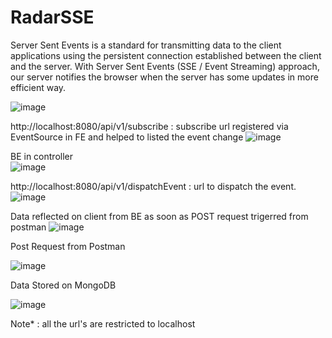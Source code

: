 # RadarSSE

Server Sent Events is a standard for transmitting data to the client applications using the persistent connection established between the client and the server.  With Server Sent Events (SSE / Event Streaming) approach, our server notifies the browser when the server has some updates in more efficient way.

![image](https://user-images.githubusercontent.com/10458982/160169100-07b8a308-5c9f-4607-a473-6e7b9eadb7f0.png)

http://localhost:8080/api/v1/subscribe : subscribe url registered via EventSource in FE and helped to listed the event change
![image](https://user-images.githubusercontent.com/10458982/160227982-7b242f1a-7b6e-4713-b830-8283578d5642.png)

BE in controller     
![image](https://user-images.githubusercontent.com/10458982/160227933-d7dd4858-65e4-4bf4-b66c-0bac33a239b3.png)



http://localhost:8080/api/v1/dispatchEvent : url to dispatch the event.
![image](https://user-images.githubusercontent.com/10458982/160228043-92fd18b1-0032-44a2-b449-c904db4370db.png)




Data reflected on client from BE as soon as POST request trigerred from postman
![image](https://user-images.githubusercontent.com/10458982/160169238-d633c14d-8f3f-455c-b2e2-b3b0eb36dc4b.png)


Post Request from Postman

![image](https://user-images.githubusercontent.com/10458982/160168237-8e6033d3-7180-446d-9b5b-009f2a67d65c.png)

Data Stored on MongoDB

![image](https://user-images.githubusercontent.com/10458982/160168466-6472d264-d107-4489-9188-7f32ce18fafb.png)


Note* : all the url's are restricted to localhost

